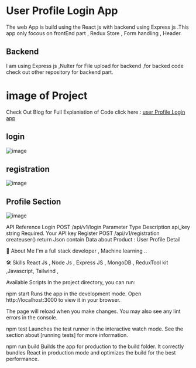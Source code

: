 # User Profile Login App

The web App is build using the React js with backend using Express js .This app only focous on frontEnd part , Redux Store , Form handling , Header.

## Backend
I am using Express js ,Nulter for File upload for backend ,for backed code check out other repository for backend part.

# image of Project

Check Out Blog for Full Explaniation of Code click here : [user Profile Login app ](https://www.nileshblog.tech)
## login
![image](https://github.com/NileshRaut-code/User_Profile_Login_App/assets/82454856/231535cb-c8be-444b-8975-3ab90ee04307)
## registration
![image](https://github.com/NileshRaut-code/User_Profile_Login_App/assets/82454856/336eb722-22e9-4c62-80c1-260044d07451)
## Profile Section
![image](https://github.com/NileshRaut-code/User_Profile_Login_App/assets/82454856/3bccb0cc-178a-4db4-a2fc-728578ab2b5a)

API Reference
Login
  POST /api/v1/login
Parameter	Type	Description
api_key	string	Required. Your API key
Register
 POST /api/v1/registration
createuser()
return Json contain Data about Product : User Profile Detail

🚀 About Me
I'm a full stack developer , Machine learning ..

🛠 Skills
React Js , Node Js , Express JS , MongoDB , ReduxTool kit ,Javascript, Tailwind ,

Available Scripts
In the project directory, you can run:

npm start
Runs the app in the development mode.
Open http://localhost:3000 to view it in your browser.

The page will reload when you make changes.
You may also see any lint errors in the console.

npm test
Launches the test runner in the interactive watch mode.
See the section about [running tests] for more information.

npm run build
Builds the app for production to the build folder.
It correctly bundles React in production mode and optimizes the build for the best performance.


